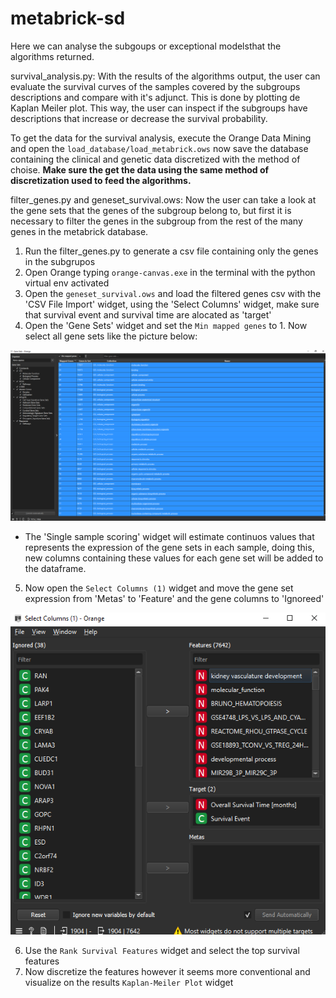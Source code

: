 # metabrick-sd
Here we can analyse the subgoups or exceptional modelsthat the algorithms returned.

survival_analysis.py: With the results of the algorithms output, the user can evaluate the survival curves of the samples covered by the subgroups descriptions and compare with it's adjunct. This is done by plotting de Kaplan Meiler plot. This way, the user can inspect if the subgroups have descriptions that increase or decrease the survival probability. 

To get the data for the survival analysis, execute the Orange Data Mining and open the `load_database/load_metabrick.ows` now save the database containing the clinical and genetic data discretized with the method of choise. **Make sure the get the data using the same method of discretization used to feed the algorithms.**

filter_genes.py and geneset_survival.ows: Now the user can take a look at the gene sets that the genes of the subgroup belong to, but first it is necessary to filter the genes in the subgroup from the rest of the many genes in the metabrick database. 
1) Run the filter_genes.py to generate a csv file containing only the genes in the subgrupos
2) Open Orange typing `orange-canvas.exe` in the terminal with the python virtual env activated
3) Open the `geneset_survival.ows` and load the filtered genes csv with the 'CSV File Import' widget, using the 'Select Columns' widget, make sure that survival event and survival time are alocated as 'target'
4) Open the 'Gene Sets' widget and set the `Min mapped genes` to 1. Now select all gene sets like the picture below:

![alt text](image.png)

- The 'Single sample scoring' widget will estimate continuos values that represents the expression of the gene sets in each sample, doing this, new columns containing these values for each gene set will be added to the dataframe.

5) Now open the `Select Columns (1)` widget and move the gene set expression from 'Metas' to 'Feature' and the gene columns to 'Ignoreed'

![alt text](image-1.png)

6) Use the `Rank Survival Features` widget and select the top survival features
7) Now discretize the features however it seems more conventional and visualize on the results `Kaplan-Meiler Plot` widget